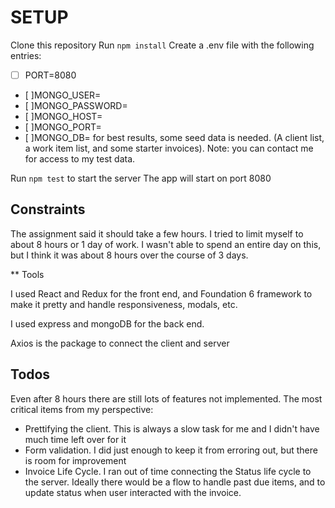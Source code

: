 # SETUP

Clone this repository
Run `npm install`
Create a .env file with the following entries:
 - [ ] PORT=8080
 - [ ]MONGO_USER=
 - [ ]MONGO_PASSWORD=
 - [ ]MONGO_HOST=
 - [ ]MONGO_PORT=
 - [ ]MONGO_DB=
 for best results, some seed data is needed.  (A client list, a work item list, and some starter invoices).  Note: you can contact me for access to my test data.

Run `npm test` to start the server
The app will start on port 8080


## Constraints

The assignment said it should take a few hours.  I tried to limit myself to about 8 hours or 1 day of work.  I wasn't able to spend an entire day on this, but I think it was about 8 hours over the course of 3 days.

** Tools

I used React and Redux for the front end, and Foundation 6 framework to make it pretty and handle responsiveness, modals, etc.

I used express and mongoDB for the back end.

Axios is the package to connect the client and server


## Todos

Even after 8 hours there are still lots of features not implemented.  The most critical items from my perspective:
  * Prettifying the client.  This is always a slow task for me and I didn't have much time left over for it
  * Form validation.  I did just enough to keep it from erroring out, but there is room for improvement
  * Invoice Life Cycle.  I ran out of time connecting the Status life cycle to the server.  Ideally there would be a flow to handle past due items, and to update status when user interacted with the invoice.  
